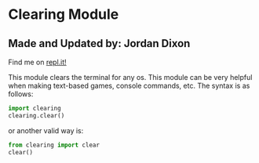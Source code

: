 # Clearing Module
## Made and Updated by: Jordan Dixon

Find me on [repl.it!](https://repl.it/@JordanDixon1)

This module clears the terminal for any os. This module can be very helpful when making text-based games, console commands, etc. The syntax is as follows:
```python
import clearing
clearing.clear()
```
or another valid way is:
```python
from clearing import clear
clear()
```
